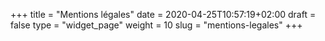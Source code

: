 +++
title = "Mentions légales"
date = 2020-04-25T10:57:19+02:00
draft = false
type = "widget_page"
weight = 10
slug = "mentions-legales"
+++

